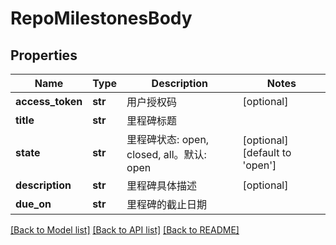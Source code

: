 # RepoMilestonesBody

## Properties
Name | Type | Description | Notes
------------ | ------------- | ------------- | -------------
**access_token** | **str** | 用户授权码 | [optional] 
**title** | **str** | 里程碑标题 | 
**state** | **str** | 里程碑状态: open, closed, all。默认: open | [optional] [default to 'open']
**description** | **str** | 里程碑具体描述 | [optional] 
**due_on** | **str** | 里程碑的截止日期 | 

[[Back to Model list]](../README.md#documentation-for-models) [[Back to API list]](../README.md#documentation-for-api-endpoints) [[Back to README]](../README.md)

